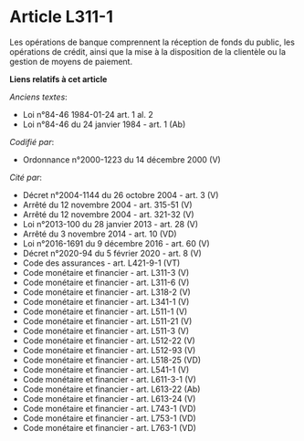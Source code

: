 # Article L311-1

Les opérations de banque comprennent la réception de fonds du public, les opérations de crédit, ainsi que la mise à la
disposition de la clientèle ou la gestion de moyens de paiement.

**Liens relatifs à cet article**

_Anciens textes_:

  - Loi n°84-46 1984-01-24 art. 1 al. 2
  - Loi n°84-46 du 24 janvier 1984 - art. 1 (Ab)

_Codifié par_:

  - Ordonnance n°2000-1223 du 14 décembre 2000 (V)

_Cité par_:

  - Décret n°2004-1144 du 26 octobre 2004 - art. 3 (V)
  - Arrêté du 12 novembre 2004 - art. 315-51 (V)
  - Arrêté du 12 novembre 2004 - art. 321-32 (V)
  - Loi n°2013-100 du 28 janvier 2013 - art. 28 (V)
  - Arrêté du 3 novembre 2014 - art. 10 (VD)
  - Loi n°2016-1691 du 9 décembre 2016 - art. 60 (V)
  - Décret n°2020-94 du 5 février 2020 - art. 8 (V)
  - Code des assurances - art. L421-9-1 (VT)
  - Code monétaire et financier - art. L311-3 (V)
  - Code monétaire et financier - art. L311-6 (V)
  - Code monétaire et financier - art. L318-2 (V)
  - Code monétaire et financier - art. L341-1 (V)
  - Code monétaire et financier - art. L511-1 (V)
  - Code monétaire et financier - art. L511-21 (V)
  - Code monétaire et financier - art. L511-3 (V)
  - Code monétaire et financier - art. L512-22 (V)
  - Code monétaire et financier - art. L512-93 (V)
  - Code monétaire et financier - art. L518-25 (VD)
  - Code monétaire et financier - art. L541-1 (V)
  - Code monétaire et financier - art. L611-3-1 (V)
  - Code monétaire et financier - art. L613-22 (Ab)
  - Code monétaire et financier - art. L613-24 (V)
  - Code monétaire et financier - art. L743-1 (VD)
  - Code monétaire et financier - art. L753-1 (VD)
  - Code monétaire et financier - art. L763-1 (VD)
